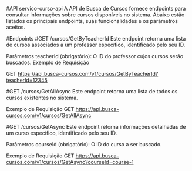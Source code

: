 #API servico-curso-api
A API de Busca de Cursos fornece endpoints para consultar informações sobre cursos disponíveis no sistema. Abaixo estão listados os principais endpoints, suas funcionalidades e os parâmetros aceitos.

#Endpoints
#GET /cursos/GetByTeacherId
Este endpoint retorna uma lista de cursos associados a um professor específico, identificado pelo seu ID.

Parâmetros
teacherId (obrigatório): O ID do professor cujos cursos serão buscados.
Exemplo de Requisição

GET https://api.busca-cursos.com/v1/cursos/GetByTeacherId?teacherId=12345

#GET /cursos/GetAllAsync
Este endpoint retorna uma lista de todos os cursos existentes no sistema.

Exemplo de Requisição
GET https://api.busca-cursos.com/v1/cursos/GetAllAsync

#GET /cursos/GetAsync
Este endpoint retorna informações detalhadas de um curso específico, identificado pelo seu ID.

Parâmetros
courseId (obrigatório): O ID do curso a ser buscado.

Exemplo de Requisição
GET https://api.busca-cursos.com/v1/cursos/GetAsync?courseId=course-1
